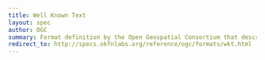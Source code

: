 ```yaml
---
title: Well Known Text
layout: spec
author: OGC
summary: Format definition by the Open Geospatial Consortium that describes geometry in human readable string
redirect_to: http://specs.okfnlabs.org/reference/ogc/formats/wkt.html
---
```


